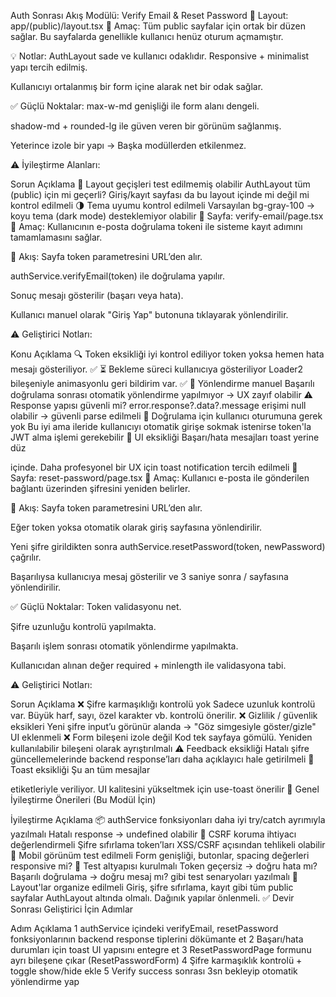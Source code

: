 Auth Sonrası Akış Modülü: Verify Email & Reset Password
📁 Layout: app/(public)/layout.tsx
🎯 Amaç:
Tüm public sayfalar için ortak bir düzen sağlar. Bu sayfalarda genellikle kullanıcı henüz oturum açmamıştır.

💡 Notlar:
AuthLayout sade ve kullanıcı odaklıdır. Responsive + minimalist yapı tercih edilmiş.

Kullanıcıyı ortalanmış bir form içine alarak net bir odak sağlar.

✅ Güçlü Noktalar:
max-w-md genişliği ile form alanı dengeli.

shadow-md + rounded-lg ile güven veren bir görünüm sağlanmış.

Yeterince izole bir yapı → Başka modüllerden etkilenmez.

⚠️ İyileştirme Alanları:

Sorun Açıklama
🔄 Layout geçişleri test edilmemiş olabilir AuthLayout tüm (public) için mi geçerli? Giriş/kayıt sayfası da bu layout içinde mi değil mi kontrol edilmeli
🌗 Tema uyumu kontrol edilmeli Varsayılan bg-gray-100 → koyu tema (dark mode) desteklemiyor olabilir
📧 Sayfa: verify-email/page.tsx
🎯 Amaç:
Kullanıcının e-posta doğrulama tokeni ile sisteme kayıt adımını tamamlamasını sağlar.

🔁 Akış:
Sayfa token parametresini URL’den alır.

authService.verifyEmail(token) ile doğrulama yapılır.

Sonuç mesajı gösterilir (başarı veya hata).

Kullanıcı manuel olarak "Giriş Yap" butonuna tıklayarak yönlendirilir.

⚠️ Geliştirici Notları:

Konu Açıklama
🔍 Token eksikliği iyi kontrol ediliyor token yoksa hemen hata mesajı gösteriliyor. ✅
⏳ Bekleme süreci kullanıcıya gösteriliyor Loader2 bileşeniyle animasyonlu geri bildirim var. ✅
🧭 Yönlendirme manuel Başarılı doğrulama sonrası otomatik yönlendirme yapılmıyor → UX zayıf olabilir
⚠️ Response yapısı güvenli mi? error.response?.data?.message erişimi null olabilir → güvenli parse edilmeli
🔐 Doğrulama için kullanıcı oturumuna gerek yok Bu iyi ama ileride kullanıcıyı otomatik girişe sokmak istenirse token'la JWT alma işlemi gerekebilir
💬 UI eksikliği Başarı/hata mesajları toast yerine düz <p> içinde. Daha profesyonel bir UX için toast notification tercih edilmeli
🔑 Sayfa: reset-password/page.tsx
🎯 Amaç:
Kullanıcı e-posta ile gönderilen bağlantı üzerinden şifresini yeniden belirler.

🔁 Akış:
Sayfa token parametresini URL’den alır.

Eğer token yoksa otomatik olarak giriş sayfasına yönlendirilir.

Yeni şifre girildikten sonra authService.resetPassword(token, newPassword) çağrılır.

Başarılıysa kullanıcıya mesaj gösterilir ve 3 saniye sonra / sayfasına yönlendirilir.

✅ Güçlü Noktalar:
Token validasyonu net.

Şifre uzunluğu kontrolü yapılmakta.

Başarılı işlem sonrası otomatik yönlendirme yapılmakta.

Kullanıcıdan alınan değer required + minlength ile validasyona tabi.

⚠️ Geliştirici Notları:

Sorun Açıklama
❌ Şifre karmaşıklığı kontrolü yok Sadece uzunluk kontrolü var. Büyük harf, sayı, özel karakter vb. kontrolü önerilir.
❌ Gizlilik / güvenlik eksikleri Yeni şifre input’u görünür alanda → "Göz simgesiyle göster/gizle" UI eklenmeli
❌ Form bileşeni izole değil Kod tek sayfaya gömülü. Yeniden kullanılabilir <ResetPasswordForm /> bileşeni olarak ayrıştırılmalı
⚠️ Feedback eksikliği Hatalı şifre güncellemelerinde backend response’ları daha açıklayıcı hale getirilmeli
💬 Toast eksikliği Şu an tüm mesajlar <p> etiketleriyle veriliyor. UI kalitesini yükseltmek için use-toast önerilir
📌 Genel İyileştirme Önerileri (Bu Modül İçin)

İyileştirme Açıklama
📦 authService fonksiyonları daha iyi try/catch ayrımıyla yazılmalı Hatalı response → undefined olabilir
🔐 CSRF koruma ihtiyacı değerlendirmeli Şifre sıfırlama token’ları XSS/CSRF açısından tehlikeli olabilir
📱 Mobil görünüm test edilmeli Form genişliği, butonlar, spacing değerleri responsive mi?
🧪 Test altyapısı kurulmalı Token geçersiz → doğru hata mı? Başarılı doğrulama → doğru mesaj mı? gibi test senaryoları yazılmalı
🔁 Layout'lar organize edilmeli Giriş, şifre sıfırlama, kayıt gibi tüm public sayfalar AuthLayout altında olmalı. Dağınık yapılar önlenmeli.
✅ Devir Sonrası Geliştirici İçin Adımlar

Adım Açıklama
1 authService içindeki verifyEmail, resetPassword fonksiyonlarının backend response tiplerini dökümante et
2 Başarı/hata durumları için toast UI yapısını entegre et
3 ResetPasswordPage formunu ayrı bileşene çıkar (ResetPasswordForm)
4 Şifre karmaşıklık kontrolü + toggle show/hide ekle
5 Verify success sonrası 3sn bekleyip otomatik yönlendirme yap
